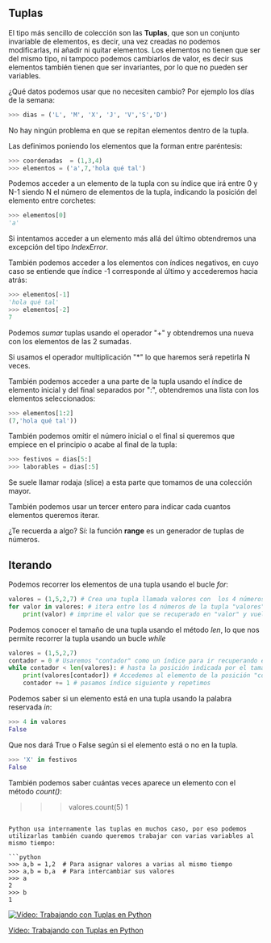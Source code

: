 ## Tuplas

El tipo más sencillo de colección son las **Tuplas**, que son un conjunto invariable de elementos, es decir, una vez creadas no podemos modificarlas, ni añadir ni quitar elementos. Los elementos no tienen que ser del mismo tipo, ni tampoco podemos cambiarlos de valor, es decir sus elementos también tienen que ser invariantes, por lo que no pueden ser variables.

¿Qué datos podemos usar que no necesiten cambio? Por ejemplo los días de la semana:

```python
>>> dias = ('L', 'M', 'X', 'J', 'V','S','D')
```

No hay ningún problema en que se repitan elementos dentro de la tupla.

Las definimos poniendo los elementos que la forman entre paréntesis:

```python
>>> coordenadas  = (1,3,4)
>>> elementos = ('a',7,'hola qué tal')
```

Podemos acceder a un elemento de la tupla con su índice que irá entre 0 y N-1 siendo N el número de elementos de la tupla, indicando la posición del elemento entre corchetes:

```python
>>> elementos[0]
'a'
```

Si intentamos acceder a un elemento más allá del último obtendremos una excepción del tipo *IndexError*.

También podemos acceder a los elementos con índices negativos, en cuyo caso se entiende que índice -1 corresponde al último y accederemos hacia atrás:

```python
>>> elementos[-1]
'hola qué tal'
>>> elementos[-2]
7
```
Podemos *sumar* tuplas usando el operador "+" y obtendremos una nueva con los elementos de las 2 sumadas.

Si usamos el operador multiplicación "*" lo que haremos será repetirla N veces.

También podemos acceder a una parte de la tupla usando el índice de elemento inicial y del final separados por ":", obtendremos una lista con los elementos seleccionados:

```python
>>> elementos[1:2]
(7,'hola qué tal'))
```
También podemos omitir el número inicial o el final si queremos que empiece en el principio o acabe al final de la tupla:

```python
>>> festivos = dias[5:]
>>> laborables = dias[:5] 
```
Se suele llamar rodaja (slice) a esta parte que tomamos de una colección mayor.

También podemos usar un tercer entero para indicar cada cuantos elementos queremos iterar.

¿Te recuerda a algo? Sí: la función **range** es un generador de tuplas de números.

## Iterando

Podemos recorrer los elementos de una tupla usando el bucle *for*:

```python
valores = (1,5,2,7) # Crea una tupla llamada valores con  los 4 números inidicados
for valor in valores: # itera entre los 4 números de la tupla "valores" recuperando cada vez uno en la variable "valor"
    print(valor) # imprime el valor que se recuperado en "valor" y vuelve a repetir el bucle hasta que no queden más valores
```

Podemos conocer el tamaño de una tupla usando el método *len*, lo que nos permite recorrer la tupla usando un bucle *while*


```python
valores = (1,5,2,7)
contador = 0 # Usaremos "contador" como un índice para ir recuperando el elemento de la posición "contador" desde la posición 0 (el primero)
while contador < len(valores): # hasta la posición indicada por el tamaño "len(valores)"
    print(valores[contador]) # Accedemos al elemento de la posición "contador" y lo imprimimos
    contador += 1 # pasamos índice siguiente y repetimos
```

Podemos saber si un elemento está en una tupla usando la palabra reservada *in*:

```python
>>> 4 in valores
False
```
Que nos dará True o False según si el elemento está o no en la tupla.

```python
>>> 'X' in festivos
False
```

También podemos saber cuántas veces aparece un elemento con el método *count()*:

>>> valores.count(5)
1
```

Python usa internamente las tuplas en muchos caso, por eso podemos utilizarlas también cuando queremos trabajar con varias variables al mismo tiempo:

```python
>>> a,b = 1,2  # Para asignar valores a varias al mismo tiempo
>>> a,b = b,a  # Para intercambiar sus valores
>>> a
2
>>> b
1
```



[![Vídeo: Trabajando con Tuplas en Python](https://img.youtube.com/vi/UgkibiYHLck/0.jpg)](https://drive.google.com/file/d/1Eu_FCs0jvaBcgR82dgjCoo1EFcLIDGIM/view?usp=sharing)

[Vídeo: Trabajando con Tuplas en Python](https://drive.google.com/file/d/1Eu_FCs0jvaBcgR82dgjCoo1EFcLIDGIM/view?usp=sharing)


